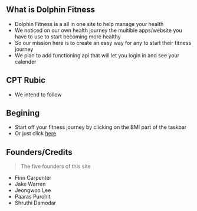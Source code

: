 ## What is Dolphin Fitness
- Dolphin Fitness is a all in one site to help manage your health
- We noticed on our own health journey the multible apps/website you have to use to start becoming more healthy
- So our mission here is to create an easy way for any to start their fitness journey
- We plan to add functioning api that will let you login in and see your calender

## CPT Rubic
- We intend to follow 

## Begining
- Start off your fitness journey by clicking on the BMI part of the taskbar
- Or just click [here](https://jakewarren2414.github.io/dolphins2/bmi)

## Founders/Credits
> The five founders of this site
- Finn Carpenter
- Jake Warren
- Jeongwoo Lee
- Paaras Purohit
- Shruthi Damodar
